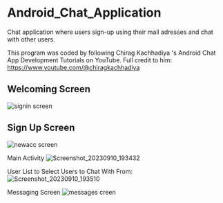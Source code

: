 # Android_Chat_Application
Chat application where users sign-up using their mail adresses and chat with other users.

This program was coded by following Chirag Kachhadiya 's Android Chat App Development Tutorials on YouTube. 
Full credit to him: https://www.youtube.com/@chiragkachhadiya

## Welcoming Screen
![signin screen](https://github.com/ph7oeuf/Android_Chat_Application/assets/77412814/9f75359c-ca26-4c1a-8fd2-abdce78059a4)

## Sign Up Screen
![newacc screen](https://github.com/ph7oeuf/Android_Chat_Application/assets/77412814/94fa4326-a921-4af1-974d-7d86f0fb75d5)

Main Activity
![Screenshot_20230910_193432](https://github.com/ph7oeuf/Android_Chat_Application/assets/77412814/7842ef1f-b1f5-4c53-8e5a-7ab5bd4d032e)

User List to Select Users to Chat With From:
![Screenshot_20230910_193510](https://github.com/ph7oeuf/Android_Chat_Application/assets/77412814/968eb2e1-ab31-4b12-8d1c-4f8b340f8d8f)

Messaging Screen
![messages creen](https://github.com/ph7oeuf/Android_Chat_Application/assets/77412814/4cf29664-91c8-4a78-83cb-5ee4ed386796)
